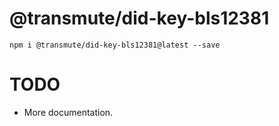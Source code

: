# @transmute/did-key-bls12381

```
npm i @transmute/did-key-bls12381@latest --save
```

# TODO

- More documentation.
